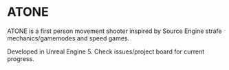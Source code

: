 # ATONE

ATONE is a first person movement shooter inspired by Source Engine strafe mechanics/gamemodes and speed games.

Developed in Unreal Engine 5. Check issues/project board for current progress.
